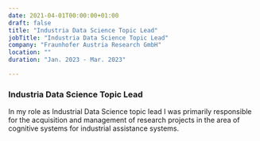 ```yaml
---
date: 2021-04-01T00:00:00+01:00
draft: false
title: "Industria Data Science Topic Lead"
jobTitle: "Industria Data Science Topic Lead"
company: "Fraunhofer Austria Research GmbH"
location: ""
duration: "Jan. 2023 - Mar. 2023"

---
```

### Industria Data Science Topic Lead

In my role as Industrial Data Science topic lead I was primarily responsible for the acquisition
and management of research projects in the area of cognitive systems for industrial assistance
systems.